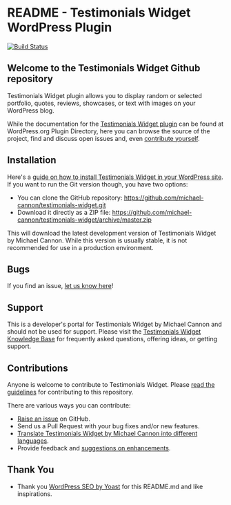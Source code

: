 # README - Testimonials Widget WordPress Plugin

[![Build Status](https://travis-ci.org/michael-cannon/testimonials-widget.png?branch=master)](https://travis-ci.org/michael-cannon/testimonials-widget)

## Welcome to the Testimonials Widget Github repository

Testimonials Widget plugin allows you to display random or selected portfolio, quotes, reviews, showcases, or text with images on your WordPress blog.

While the documentation for the [Testimonials Widget plugin](http://wordpress.org/plugins/testimonials-widget/) can be found at WordPress.org Plugin Directory, here you can browse the source of the project, find and discuss open issues and, even [contribute yourself](https://github.com/michael-cannon/testimonials-widget/blob/master/CONTRIBUTING.md).

## Installation

Here's a [guide on how to install Testimonials Widget in your WordPress site](http://wordpress.org/plugins/testimonials-widget/installation/). If you want to run the Git version though, you have two options:

* You can clone the GitHub repository: https://github.com/michael-cannon/testimonials-widget.git
* Download it directly as a ZIP file: https://github.com/michael-cannon/testimonials-widget/archive/master.zip

This will download the latest development version of Testimonials Widget by Michael Cannon. While this version is usually stable, it is not recommended for use in a production environment.

## Bugs

If you find an issue, [let us know here](https://github.com/michael-cannon/testimonials-widget/issues/new)!

## Support

This is a developer's portal for Testimonials Widget by Michael Cannon and should not be used for support. Please visit the [Testimonials Widget Knowledge Base](https://aihrus.zendesk.com/categories/20104507-Testimonials-Widget) for frequently asked questions, offering ideas, or getting support.

## Contributions

Anyone is welcome to contribute to Testimonials Widget. Please [read the guidelines](https://github.com/michael-cannon/testimonials-widget/blob/master/CONTRIBUTING.md) for contributing to this repository.

There are various ways you can contribute:

* [Raise an issue](https://github.com/michael-cannon/testimonials-widget/issues) on GitHub.
* Send us a Pull Request with your bug fixes and/or new features.
* [Translate Testimonials Widget by Michael Cannon into different languages](https://aihrus.zendesk.com/entries/23691557-How-do-I-change-Testimonials-Widget-text-labels-).
* Provide feedback and [suggestions on enhancements](https://github.com/michael-cannon/testimonials-widget/issues?direction=desc&labels=Enhancement&page=1&sort=created&state=open).

## Thank You

* Thank you [WordPress SEO by Yoast](https://github.com/jdevalk/wordpress-seo/blob/master/README.md) for this README.md and like inspirations.

